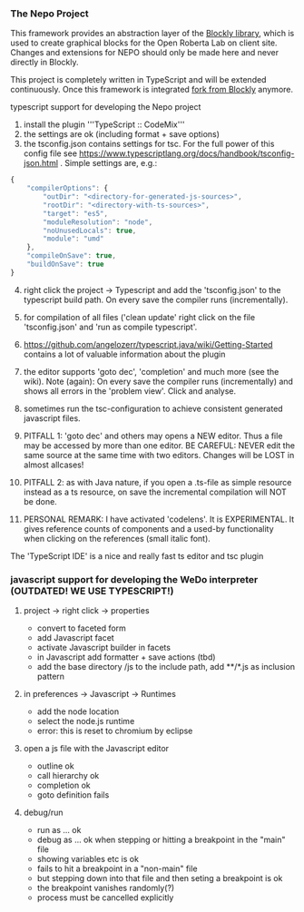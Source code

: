 ### The Nepo Project

This framework provides an abstraction layer of the [Blockly library](https://github.com/google/blockly), which is used to create graphical blocks for the Open Roberta Lab on client site. Changes and extensions for NEPO should only be made here and never directly in Blockly.

This project is completely written in TypeScript and will be extended continuously. Once this framework is integrated [fork from Blockly](https://github.com/OpenRoberta/blockly) anymore.

typescript support for developing the Nepo project

1. install the plugin '''TypeScript :: CodeMix'''
2. the settings are ok (including format + save options)
3. the tsconfig.json contains settings for tsc. For the full power of this config file see https://www.typescriptlang.org/docs/handbook/tsconfig-json.html .
Simple settings are, e.g.:
```javascript
{
    "compilerOptions": {
        "outDir": "<directory-for-generated-js-sources>",
        "rootDir": "<directory-with-ts-sources>",
        "target": "es5",
        "moduleResolution": "node",
        "noUnusedLocals": true,
        "module": "umd"
    },
    "compileOnSave": true,
    "buildOnSave": true
}
```
4. right click the project -> Typescript and add the 'tsconfig.json' to the typescript build path. On every save the compiler runs (incrementally).
5. for compilation of all files ('clean update' right click on the file 'tsconfig.json' and 'run as compile typescript'.
6. https://github.com/angelozerr/typescript.java/wiki/Getting-Started contains a lot of valuable information about the plugin

7. the editor supports 'goto dec', 'completion' and much more (see the wiki). Note (again): On every save the compiler runs (incrementally) and shows all errors
   in the 'problem view'. Click and analyse.
8. sometimes run the tsc-configuration to achieve consistent generated javascript files.

9. PITFALL 1: 'goto dec' and others may opens a NEW editor. Thus a file may be accessed by more than one editor.
   BE CAREFUL: NEVER edit the same source at the same time with two editors. Changes will be LOST in almost allcases!
10. PITFALL 2: as with Java nature, if you open a .ts-file as simple resource instead as a ts resource, on save the incremental compilation will NOT be done.
10. PERSONAL REMARK: I have activated 'codelens'. It is EXPERIMENTAL. It gives reference counts of components and a used-by functionality when clicking on the
    references (small italic font).
   
The 'TypeScript IDE' is a nice and really fast ts editor and tsc plugin

### javascript support  for developing the WeDo interpreter (OUTDATED! WE USE TYPESCRIPT!)

1. project -> right click -> properties
    * convert to faceted form
    * add Javascript facet
    * activate Javascript builder in facets
    * in Javascript add formatter + save actions (tbd)
    * add the base directory /js to the include path, add **/*.js as inclusion pattern
    
2. in preferences -> Javascript -> Runtimes
    * add the node location
    * select the node.js runtime
    * error: this is reset to chromium by eclipse

3. open a js file with the Javascript editor
    * outline ok
    * call hierarchy ok
    * completion ok
    * goto definition fails

4. debug/run
    * run as ... ok
    * debug as ... ok when stepping or hitting a breakpoint in the "main" file
    * showing variables etc is ok
    * fails to hit a breakpoint in a "non-main" file
    * but stepping down into that file and then seting a breakpoint is ok
    * the breakpoint vanishes randomly(?)
    * process must be cancelled explicitly
